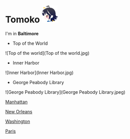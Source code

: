 # Tomoko <img src="tomoko.png" align="bottom" width="50px" />

I'm in **Baltimore**

- Top of the World

![Top of the world](Top of the world.jpg)

- Inner Harbor

![Inner Harbor](Inner Harbor.jpg)

- George Peabody Library

![George Peabody Library](George Peabody Library.jpeg)


[Manhattan](index.html)

[New Orleans](newOrleans.html)

[Washington](washington.html)

[Paris](france.html)
